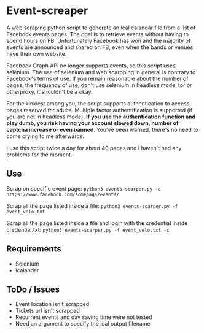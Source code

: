 # Event-screaper

A web scraping python script to generate an ical calandar file from a list of Facebook events pages.
The goal is to retrieve events without having to spend hours on FB. Unfortunately Facebook has won and the majority of events are announced and shared on FB, even when the bands or venues have their own website. 

Facebook Graph API no longer supports events, so this script uses selenium. The use of selenium and web scarpping in general is contrary to Facebook's terms of use.
If you remain reasonable about the number of pages, the frequency of use, don't use selenium in headless mode, tor or otherproxy, it shouldn't be a okay.

For the kinkiest among you, the script supports authentication to access pages reserved for adults. Multiple factor authentification is supported (if you are not in headless mode).
**If you use the authentication function and play dumb, you risk having your account slowed down, number of captcha increase or even banned**. You've been warned, there's no need to come crying to me afterwards.

I use this script twice a day for about 40 pages and I haven't had any problems for the moment.

## Use

Scrap on specific event page: 
`python3 events-scarper.py -e https://www.facebook.com/somepage/events/ `

Scrap all the page listed inside a file: 
`python3 events-scarper.py -f event_velo.txt `

Scrap all the page listed inside a file and login with the credential inside credential.txt: 
`python3 events-scarper.py -f event_velo.txt -c`


## Requirements

  * Selenium 
  * icalandar


## ToDo / Issues

  * Event location isn't scrapped
  * Tickets url isn't scrapped
  * Recurrent events and day saving time were not tested
  * Need an argument to specify the ical output filename